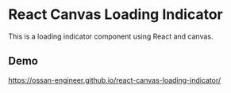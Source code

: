 # React Canvas Loading Indicator

This is a loading indicator component using React and canvas.

## Demo

https://ossan-engineer.github.io/react-canvas-loading-indicator/

